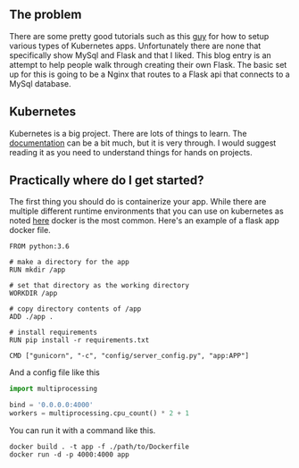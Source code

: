 ## The problem
There are some pretty good tutorials such as this [guy](https://kubernetes.io/docs/tutorials/stateful-application/mysql-wordpress-persistent-volume/) for how to setup various types of Kubernetes apps.
Unfortunately there are none that specifically show MySql and Flask and that I liked.
This blog entry is an attempt to help people walk through creating their own Flask.
The basic set up for this is going to be a Nginx that routes to a Flask api that connects to a MySql database.

## Kubernetes
Kubernetes is a big project.
There are lots of things to learn.
The [documentation](https://kubernetes.io/docs/home/) can be a bit much, but it is very through.
I would suggest reading it as you need to understand things for hands on projects.

## Practically where do I get started?
The first thing you should do is containerize your app.
While there are multiple different runtime environments that you can use on kubernetes as noted [here](https://kubernetes.io/blog/2017/11/containerd-container-runtime-options-kubernetes) docker is the most common.
Here's an example of a flask app docker file.
```
FROM python:3.6

# make a directory for the app
RUN mkdir /app

# set that directory as the working directory
WORKDIR /app

# copy directory contents of /app
ADD ./app .

# install requirements
RUN pip install -r requirements.txt

CMD ["gunicorn", "-c", "config/server_config.py", "app:APP"]
```
And a config file like this
```python
import multiprocessing

bind = '0.0.0.0:4000'
workers = multiprocessing.cpu_count() * 2 + 1
```
You can run it with a command like this.
```
docker build . -t app -f ./path/to/Dockerfile
docker run -d -p 4000:4000 app
```